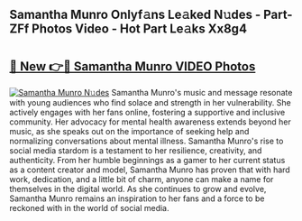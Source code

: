 ## Samantha Munro Onlyf𝚊ns Le𝚊ked N𝚞des - Part-ZFf Photos Video - Hot Part Le𝚊ks Xx8g4

# <h2><a href="http://ab63063.deff.icu/?id=Samantha+Munro">🔗 New 👉🔴 Samantha Munro VIDEO Photos</a></h2>

[![Samantha Munro N𝚞des](https://i.imgur.com/rIISA9y.gif)](http://ab63063.deff.icu/?id=Samantha+Munro)
Samantha Munro's music and message resonate with young audiences who find solace and strength in her vulnerability. She actively engages with her fans online, fostering a supportive and inclusive community. Her advocacy for mental health awareness extends beyond her music, as she speaks out on the importance of seeking help and normalizing conversations about mental illness. Samantha Munro's rise to social media stardom is a testament to her resilience, creativity, and authenticity. From her humble beginnings as a gamer to her current status as a content creator and model, Samantha Munro has proven that with hard work, dedication, and a little bit of charm, anyone can make a name for themselves in the digital world. As she continues to grow and evolve, Samantha Munro remains an inspiration to her fans and a force to be reckoned with in the world of social media.
